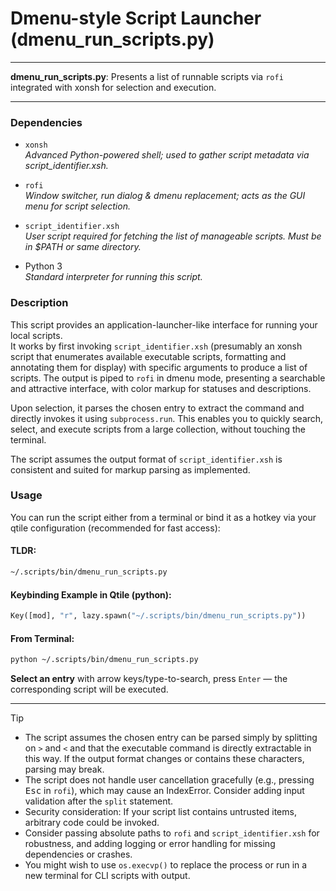 # Dmenu-style Script Launcher (dmenu_run_scripts.py)

---

**dmenu_run_scripts.py**: Presents a list of runnable scripts via `rofi` integrated with xonsh for selection and execution.

---

### Dependencies

- `xonsh`  
  *Advanced Python-powered shell; used to gather script metadata via script_identifier.xsh.*

- `rofi`  
  *Window switcher, run dialog & dmenu replacement; acts as the GUI menu for script selection.*

- `script_identifier.xsh`  
  *User script required for fetching the list of manageable scripts. Must be in $PATH or same directory.*

- Python 3  
  *Standard interpreter for running this script.*

### Description

This script provides an application-launcher-like interface for running your local scripts.  
It works by first invoking `script_identifier.xsh` (presumably an xonsh script that enumerates available executable scripts, formatting and annotating them for display) with specific arguments to produce a list of scripts. The output is piped to `rofi` in dmenu mode, presenting a searchable and attractive interface, with color markup for statuses and descriptions.

Upon selection, it parses the chosen entry to extract the command and directly invokes it using `subprocess.run`. This enables you to quickly search, select, and execute scripts from a large collection, without touching the terminal.

The script assumes the output format of `script_identifier.xsh` is consistent and suited for markup parsing as implemented.

### Usage

You can run the script either from a terminal or bind it as a hotkey via your qtile configuration (recommended for fast access):

#### **TLDR:**

```sh
~/.scripts/bin/dmenu_run_scripts.py
```

#### **Keybinding Example in Qtile (python):**
```python
Key([mod], "r", lazy.spawn("~/.scripts/bin/dmenu_run_scripts.py"))
```

#### **From Terminal:**
```sh
python ~/.scripts/bin/dmenu_run_scripts.py
```

**Select an entry** with arrow keys/type-to-search, press `Enter` — the corresponding script will be executed.

---

> [!TIP]
>  
> - The script assumes the chosen entry can be parsed simply by splitting on `>` and `<` and that the executable command is directly extractable in this way. If the output format changes or contains these characters, parsing may break.  
> - The script does not handle user cancellation gracefully (e.g., pressing <kbd>Esc</kbd> in `rofi`), which may cause an IndexError. Consider adding input validation after the `split` statement.  
> - Security consideration: If your script list contains untrusted items, arbitrary code could be invoked.  
> - Consider passing absolute paths to `rofi` and `script_identifier.xsh` for robustness, and adding logging or error handling for missing dependencies or crashes.  
> - You might wish to use `os.execvp()` to replace the process or run in a new terminal for CLI scripts with output.